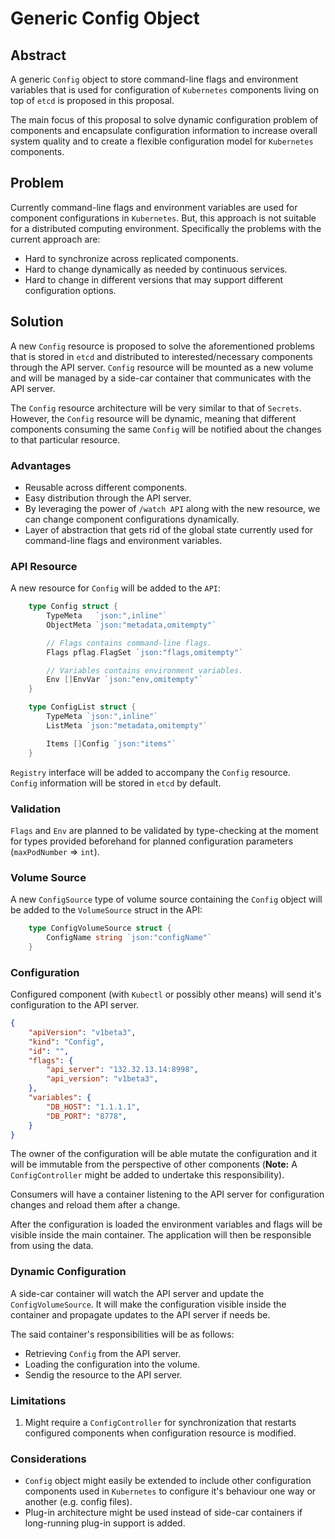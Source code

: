 # Generic Config Object

## Abstract

A generic ``Config`` object to store command-line flags and environment variables
that is used for configuration of ``Kubernetes`` components living on top of ``etcd``
is proposed in this proposal.

The main focus of this proposal to solve dynamic configuration problem of components 
and encapsulate configuration information to increase overall system quality and to 
create a flexible configuration model for ``Kubernetes`` components.

## Problem

Currently command-line flags and environment variables are used for component configurations in ``Kubernetes``.
But, this approach is not suitable for a distributed computing environment. Specifically the 
problems with the current approach are:

* Hard to synchronize across replicated components.
* Hard to change dynamically as needed by continuous services.
* Hard to change in different versions that may support different configuration options.

## Solution

A new ``Config`` resource is proposed to solve the aforementioned problems 
that is stored in ``etcd`` and distributed to interested/necessary components 
through the API server. ``Config`` resource will be mounted as a new volume 
and will be managed by a side-car container that communicates with the API server.

The ``Config`` resource architecture will be very similar to that of ``Secrets``.
However, the ``Config`` resource will be dynamic, meaning that different components consuming
the same ``Config`` will be notified about the changes to that particular resource.

### Advantages

* Reusable across different components.
* Easy distribution through the API server.
* By leveraging the power of ``/watch API`` along with the new resource, we can change component configurations dynamically.
* Layer of abstraction that gets rid of the global state currently used for command-line flags and environment variables.

### API Resource

A new resource for ``Config`` will be added to the ``API``:

```go
	type Config struct {
		TypeMeta   `json:",inline"`
		ObjectMeta `json:"metadata,omitempty"`

		// Flags contains command-line flags.
		Flags pflag.FlagSet `json:"flags,omitempty"`

		// Variables contains environment variables.
		Env []EnvVar `json:"env,omitempty"`
	}

	type ConfigList struct {
		TypeMeta `json:",inline"`
		ListMeta `json:"metadata,omitempty"`

		Items []Config `json:"items"`
	}
```
``Registry`` interface will be added to accompany the ``Config`` resource.  
``Config`` information will be stored in ``etcd`` by default.

### Validation

``Flags`` and ``Env`` are planned to be validated by type-checking at the moment for types provided
beforehand for planned configuration parameters (``maxPodNumber`` => ``int``).

### Volume Source

A new ``ConfigSource`` type of volume source containing the ``Config`` object will be added to the ``VolumeSource`` struct in the API:

```go
	type ConfigVolumeSource struct {
        ConfigName string `json:"configName"`
	}
```

### Configuration

Configured component (with ``Kubectl`` or possibly other means) will send it's configuration to the API server.

```json
{
    "apiVersion": "v1beta3",
    "kind": "Config",
    "id": "",
    "flags": {
        "api_server": "132.32.13.14:8998",
        "api_version": "v1beta3",
    },
    "variables": {
        "DB_HOST": "1.1.1.1",
        "DB_PORT": "8778",
    }
}
```

The owner of the configuration will be able mutate the configuration and it will be immutable from the
perspective of other components (**Note:** A ``ConfigController`` might be added to undertake this responsibility).

Consumers will have a container listening to the API server for configuration changes and reload them after a change.

After the configuration is loaded the environment variables and flags will be visible inside the main container.
The application will then be responsible from using the data.

### Dynamic Configuration

A side-car container will watch the API server and update the ``ConfigVolumeSource``.
It will make the configuration visible inside the container and propagate updates to
the API server if needs be.

The said container's responsibilities will be as follows:

* Retrieving ``Config`` from the API server.
* Loading the configuration into the volume.
* Sendig the resource to the API server.

### Limitations

1. Might require a ``ConfigController`` for synchronization that restarts configured components when configuration resource is modified.

### Considerations

* ``Config`` object might easily be extended to include other configuration components used in ``Kubernetes``
 to configure it's behaviour one way or another (e.g. config files).
* Plug-in architecture might be used instead of side-car containers if long-running plug-in support is added.
